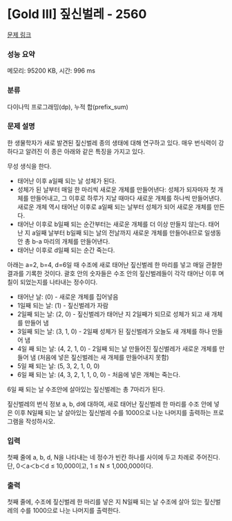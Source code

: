 # [Gold III] 짚신벌레 - 2560 

[문제 링크](https://www.acmicpc.net/problem/2560) 

### 성능 요약

메모리: 95200 KB, 시간: 996 ms

### 분류

다이나믹 프로그래밍(dp), 누적 합(prefix_sum)

### 문제 설명

<p>한 생물학자가 새로 발견된 짚신벌레 종의 생태에 대해 연구하고 있다. 매우 번식력이 강하다고 알려진 이 종은 아래와 같은 특징을 가지고 있다.</p>

<p>무성 생식을 한다.</p>

<ul>
	<li>태어난 이후 a일째 되는 날 성체가 된다.</li>
	<li>성체가 된 날부터 매일 한 마리씩 새로운 개체를 만들어낸다: 성체가 되자마자 첫 개체를 만들어내고, 그 이후로 하루가 지날 때마다 새로운 개체를 하나씩 만들어낸다. 새로운 개체 역시 태어난 이후로 a일째 되는 날부터 성체가 되어 새로운 개체를 만든다.</li>
	<li>태어난 이후로 b일째 되는 순간부터는 새로운 개체를 더 이상 만들지 않는다. 태어난 지 a일째 날부터 b일째 되는 날의 전날까지 새로운 개체를 만들어내므로 일생동안 총 b-a 마리의 개체를 만들어낸다.</li>
	<li>태어난 이후로 d일째 되는 순간 죽는다.</li>
</ul>

<p>아래는 a=2, b=4, d=6일 때 수조에 새로 태어난 짚신벌레 한 마리를 넣고 매일 관찰한 결과를 기록한 것이다. 괄호 안의 숫자들은 수조 안의 짚신벌레들이 각각 태어난 이후 며칠이 되었는지를 나타내는 정수이다.</p>

<ul>
	<li>태어난 날: (0) - 새로운 개체를 집어넣음</li>
	<li>1일째 되는 날: (1) - 짚신벌레가 자람</li>
	<li>2일째 되는 날: (2, 0) - 짚신벌레가 태어난 지 2일째가 되므로 성체가 되고 새 개체를 만들어 냄</li>
	<li>3일째 되는 날: (3, 1, 0) - 2일째 성체가 된 짚신벌레가 오늘도 새 개체를 하나 만들어 냄</li>
	<li>4일 째 되는 날: (4, 2, 1, 0) - 2일째 되는 날 만들어진 짚신벌레가 새로운 개체를 만들어 냄 (처음에 넣은 짚신벌레는 새 개체를 만들어내지 못함)</li>
	<li>5일 째 되는 날: (5, 3, 2, 1, 0, 0)</li>
	<li>6일 째 되는 날: (4, 3, 2, 1, 1, 0, 0) - 처음에 넣은 개체는 죽는다.</li>
</ul>

<p>6일 째 되는 날 수조안에 살아있는 짚신벌레는 총 7마리가 된다.</p>

<p>짚신벌레의 번식 정보 a, b, d에 대하여, 새로 태어난 짚신벌레 한 마리를 수조 안에 넣은 이후 N일째 되는 날 살아있는 짚신벌레 수를 1000으로 나눈 나머지를 출력하는 프로그램을 작성하시오.</p>

### 입력 

 <p>첫째 줄에 a, b, d, N을 나타내는 네 정수가 빈칸 하나를 사이에 두고 차례로 주어진다. 단, 0＜a＜b＜d ≤ 10,000이고, 1 ≤ N ≤ 1,000,000이다.</p>

### 출력 

 <p>첫째 줄에, 수조에 짚신벌레 한 마리를 넣은 지 N일째 되는 날 수조에 살아 있는 짚신벌레의 수를 1000으로 나눈 나머지를 출력한다.</p>

